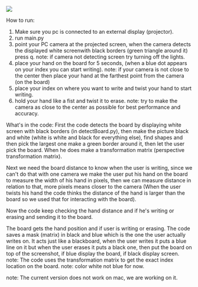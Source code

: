 ![](https://github.com/Ahmad791/Virtual-whiteboard/blob/master/media/20220412_140352.gif)


How to run:
1. Make sure you pc is connected to an external display (projector).
2. run main.py
3. point your PC camera at the projected screen, when the camera detects the displayed white screenwith black 
borders (green triangle around it) press q.
note: if camera not detecting screen try turning off the lights.
4. place your hand on the board for 5 seconds, (when a blue dot appears on your index you can start writing).
note: if your camera is not close to the center then place your hand at the farthest point from the camera
(on the board)
5. place your index on where you want to write and twist your hand to start writing.
6. hold your hand like a fist and twist it to erase.
note: try to make the camera as close to the center as possible for best performance and accuracy.

What's in the code:
First the code detects the board by displaying white screen with black borders (in detectBoard.py), then make
the picture black and white (white is white and black for everything else), find shapes and then pick the 
largest one make a green border around it, then let the user pick the board. When he does make a transformation
matrix (perspective transformation matrix).

Next we need the board distance to know when the user is writing, since we can't do that with one camera we make 
the user put his hand on the board to measure the width of his hand in pixels, then we can measure distance 
in relation to that, more pixels means closer to the camera (When the user twists his hand the code thinks
the distance of the hand is larger than the board so we used that for interacting with the board). 

Now the code keep checking the hand distance and if he's writing or erasing and sending it to the board.

The board gets the hand position and if user is writing or erasing. The code saves a mask (matrix) in 
black and blue which is the one the user actually writes on. It acts just like a blackboard, when the user 
writes it puts a blue line on it but when the user erases it puts a black one, then put the board on top of 
the screenshot, if blue display the board, if black display screen.
note: The code uses the transformation matrix to get the exact index location on the board.
note: color white not blue for now.

note: The current version does not work on mac, we are working on it.
